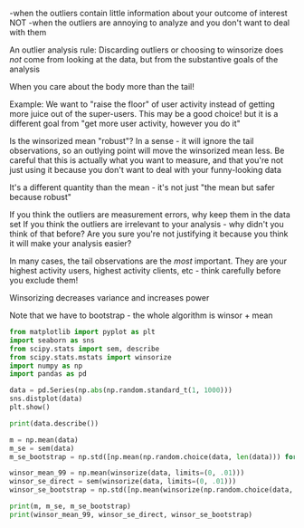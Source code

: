 -when the outliers contain little information about your outcome of interest
NOT
-when the outliers are annoying to analyze and you don't want to deal with them

An outlier analysis rule: Discarding outliers or choosing to winsorize does _not_ come from looking at the data, but from the substantive goals of the analysis

When you care about the body more than the tail! 

Example: We want to "raise the floor" of user activity instead of getting more juice out of the super-users. This may be a good choice! but it is a different goal from "get more user activity, however you do it"

Is the winsorized mean "robust"? In a sense - it will ignore the tail observations, so an outlying point will move the winsorized mean less. Be careful that this is actually what you want to measure, and that you're not just using it because you don't want to deal with your funny-looking data

It's a different quantity than the mean - it's not just "the mean but safer because robust"

If you think the outliers are measurement errors, why keep them in the data set
If you think the outliers are irrelevant to your analysis - why didn't you think of that before? Are you sure you're not justifying it because you think it will make your analysis easier?

In many cases, the tail observations are the _most_ important. They are your highest activity users, highest activity clients, etc - think carefully before you exclude them!

Winsorizing decreases variance and increases power

Note that we have to bootstrap - the whole algorithm is winsor + mean

```python
from matplotlib import pyplot as plt
import seaborn as sns
from scipy.stats import sem, describe
from scipy.stats.mstats import winsorize
import numpy as np
import pandas as pd

data = pd.Series(np.abs(np.random.standard_t(1, 1000)))
sns.distplot(data)
plt.show()

print(data.describe())

m = np.mean(data)
m_se = sem(data)
m_se_bootstrap = np.std([np.mean(np.random.choice(data, len(data))) for _ in range(10000)])

winsor_mean_99 = np.mean(winsorize(data, limits=(0, .01)))
winsor_se_direct = sem(winsorize(data, limits=(0, .01)))
winsor_se_bootstrap = np.std([np.mean(winsorize(np.random.choice(data, len(data)), limits=(0, .01))) for _ in range(10000)])

print(m, m_se, m_se_bootstrap)
print(winsor_mean_99, winsor_se_direct, winsor_se_bootstrap)
```
